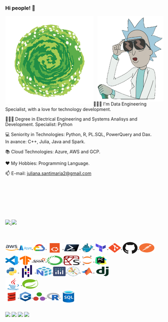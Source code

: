    <div>

### Hi people! 👋

<img width="210px" align="right"  src="https://github.com/julianasantimaria/julianasantimaria/blob/HTML/rick3.gif">
<img width="280px" align="left" src="https://github.com/julianasantimaria/julianasantimaria/blob/HTML/tunel.gif"> 

👩🏼‍💻 I'm Data Engineering Specialist, with a love for technology development.

👩🏼‍🎓 Degree in Electrical Engineering and Systems Analisys and Development.
   Specialist: Python

💻 Seniority in Technologies: Python, R, PL.SQL, PowerQuery and Dax.<br/> 
In avance: C++, Julia, Java and Spark. 

📚 Cloud Technologies: Azure, AWS and GCP. 

❤️ My Hobbies: Programming Language. 

📫 E-mail: juliana.santimaria2@gmail.com 
<br/>
<br/>
<br/>
<br/>
<br/>
<br/>
<br/>
<br/>

<div>
   
  <a href="https://github.com/julianasantimaria">
 <img height="180em" src="https://github-readme-stats.vercel.app/api?username=julianasantimaria&theme=neon&show_icons=true"/>
<img height="180em" src="https://github-readme-stats.vercel.app/api/top-langs/?username=julianasantimaria&theme=neon&show_icons=true"/>
</div>

##

<div style="display: inline_block"><br>
  <img align="center" alt="AWS" height="30" width="40" src="https://github.com/julianasantimaria/julianasantimaria/blob/HTML/icons-svg/01-aws.svg">
  <img align="center" alt="Azure" height="50" width="40" src="https://github.com/julianasantimaria/julianasantimaria/blob/HTML/icons-svg/02-azure.svg">
  <img align="center" alt="GCP" height="30" width="40" src="https://github.com/julianasantimaria/julianasantimaria/blob/HTML/icons-svg/03-google.svg"/>
  <img align="center" alt="Ubuntu" height="30" width="50" src="https://github.com/julianasantimaria/julianasantimaria/blob/HTML/icons-svg/04-ubuntu.svg"/>
  <img align="center" alt="PowerShell" height="30" width="50" src="https://github.com/julianasantimaria/julianasantimaria/blob/HTML/icons-svg/05-powershell.svg"/>
  <img align="center" alt="Docker" height="50" width="40" src="https://github.com/julianasantimaria/julianasantimaria/blob/HTML/icons-svg/06-docker.svg">
  <img align="center" alt="Terraform" height="30" width="40" src="https://github.com/julianasantimaria/julianasantimaria/blob/HTML/icons-svg/07-terraform.svg">
  <img align="center" alt="Git" height="30" width="40" src="https://github.com/julianasantimaria/julianasantimaria/blob/HTML/icons-svg/08-git.svg"/>
  <img align="center" alt="GitHub" height="40" width="50" src="https://github.com/julianasantimaria/julianasantimaria/blob/HTML/icons-svg/09-github.svg"/>
  <img align="center" alt="Postman" height="30" width="50" src="https://github.com/julianasantimaria/julianasantimaria/blob/HTML/icons-svg/10-postman.svg"/>
  <img align="center" alt="VScode" height="30" width="40" src="https://github.com/julianasantimaria/julianasantimaria/blob/HTML/icons-svg/11-vscode.svg">
  <img align="center" alt="TersorFlow" height="30" width="40" src="https://github.com/julianasantimaria/julianasantimaria/blob/HTML/icons-svg/12-tensorflow.svg">
  <img align="center" alt="Spark" height="30" width="40" src="https://github.com/julianasantimaria/julianasantimaria/blob/HTML/icons-svg/13-spark.svg"/>
  <img align="center" alt="Anaconda" height="30" width="50" src="https://github.com/julianasantimaria/julianasantimaria/blob/HTML/icons-svg/14-anaconda.svg"/>
  <img align="center" alt="Spyder" height="30" width="50" src="https://github.com/julianasantimaria/julianasantimaria/blob/HTML/icons-svg/15-spyder.svg"/>
  <img align="center" alt="Jupyter" height="30" width="40" src="https://github.com/julianasantimaria/julianasantimaria/blob/HTML/icons-svg/16-jupyter.svg">
  <img align="center" alt="Pycharm" height="30" width="40" src="https://github.com/julianasantimaria/julianasantimaria/blob/HTML/icons-svg/17-pycharm.svg"><br/>
  <img align="center" alt="Python" height="30" width="40" src="https://github.com/julianasantimaria/julianasantimaria/blob/HTML/icons-svg/18-python.svg"/>
  <img align="center" alt="Pandas" height="40" width="50" src="https://github.com/julianasantimaria/julianasantimaria/blob/HTML/icons-svg/19-pandas.svg"/>
  <img align="center" alt="NumPy" height="30" width="50" src="https://github.com/julianasantimaria/julianasantimaria/blob/HTML/icons-svg/20-numpy.svg"/>
  <img align="center" alt="Plotly" height="30" width="40" src="https://github.com/julianasantimaria/julianasantimaria/blob/HTML/icons-svg/21-plotly.svg">
  <img align="center" alt="MatPlotLib" height="30" width="40" src="https://github.com/julianasantimaria/julianasantimaria/blob/HTML/icons-svg/22-matplotlib.svg">
  <img align="center" alt="MatLab" height="30" width="40" src="https://github.com/julianasantimaria/julianasantimaria/blob/HTML/icons-svg/23-matlab.svg"/>   
  <img align="center" alt="Django" height="30" width="50" src="https://github.com/julianasantimaria/julianasantimaria/blob/HTML/icons-svg/25-django.svg"/><br/>
  <img align="center" alt="Java" height="40" width="50" src="https://github.com/julianasantimaria/julianasantimaria/blob/HTML/icons-svg/24-java.svg"/>
  <img align="center" alt="Spring" height="30" width="50" src="https://github.com/julianasantimaria/julianasantimaria/blob/HTML/icons-svg/30-spring.svg"/><br/>
  <img align="center" alt="Scala" height="30" width="40" src="https://github.com/julianasantimaria/julianasantimaria/blob/HTML/icons-svg/26-scala.svg">
  <img align="center" alt="C++" height="30" width="40" src="https://github.com/julianasantimaria/julianasantimaria/blob/HTML/icons-svg/27-cplusplus.svg">
  <img align="center" alt="Julia" height="30" width="40" src="https://github.com/julianasantimaria/julianasantimaria/blob/HTML/icons-svg/28-julia.svg"/>
  <img align="center" alt="R" height="30" width="40" src="https://github.com/julianasantimaria/julianasantimaria/blob/HTML/icons-svg/31-R.svg"/>
  <img align="center" alt="SQL" height="40" width="50" src="https://github.com/julianasantimaria/julianasantimaria/blob/HTML/icons-svg/29-SQL.svg"/>
  
##

<div> 
  <a href="https://instagram.com/juliana.santimaria" target="_blank"><img src="https://img.shields.io/badge/-Instagram-%23E4405F?style=for-the-badge&logo=instagram&logoColor=white" target="_blank"></a>
 <a href="https://discord.gg/julianasantimaria" target="_blank"><img src="https://img.shields.io/badge/Discord-7289DA?style=for-the-badge&logo=discord&logoColor=white" target="_blank"></a> 
  <a href = "mailto:juliana.santimaria@yahoo.com.br"><img src="https://img.shields.io/badge/-Gmail-%23333?style=for-the-badge&logo=gmail&logoColor=white" target="_blank"></a>
  <a href="https://www.linkedin.com/in/julianasantimaria" target="_blank"><img src="https://img.shields.io/badge/-LinkedIn-%230077B5?style=for-the-badge&logo=linkedin&logoColor=white" target="_blank"></a> 
</div>


